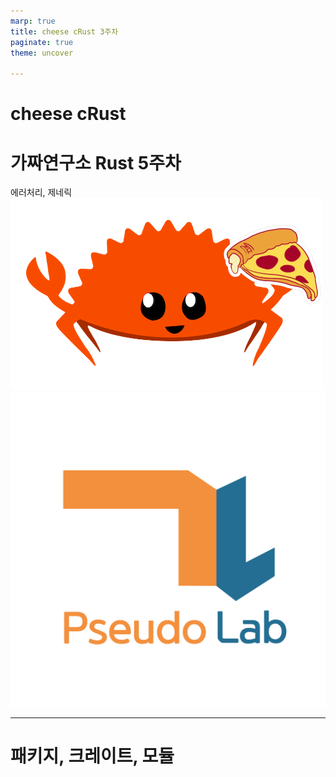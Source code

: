 ```yaml
---
marp: true
title: cheese cRust 3주차
paginate: true
theme: uncover

---
```

<style>
{
    font-size: 30px
}
</style>

# **cheese cRust** 
# 가짜연구소 Rust 5주차
에러처리, 제네릭
![height:300px](../images/study_logo.png) ![height:300px](../images/pseudo_lab_logo.jpg)

---

# 패키지, 크레이트, 모듈